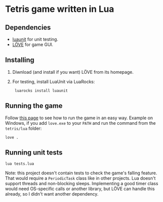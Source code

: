 # Tetris game written in Lua

## Dependencies
- [luaunit](https://luarocks.org/modules/bluebird75/luaunit) for unit testing.
- [LÖVE](https://love2d.org/) for game GUI.

## Installing

1. Diwnload (and install if you want) LÖVE from its homepage.
2. For testing, install LuaUnit via LuaRocks:

        luarocks install luaunit

## Running the game

Follow [this page](https://love2d.org/wiki/Getting_Started) to see how to run the game in an easy way. Example on Windows, if you add `love.exe` to your `PATH` and run the command from the `tetris/lua` folder:

	love .

## Running unit tests

	lua tests.lua

Note: this project doesn't contain tests to check the game's falling feature. That would require a `PeriodicTask` class like in other projects. Lua doesn't support threads and non-blocking sleeps. Implementing a good timer class would need OS-specific calls or another library, but LÖVE can handle this already, so I didn't want another dependency.